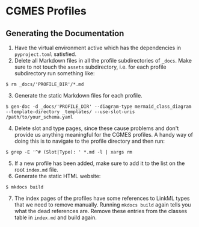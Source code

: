 # CGMES Profiles

## Generating the Documentation
1. Have the virtual environment active which has the dependencies in `pyproject.toml` satisfied.
2. Delete all Markdown files in all the profile subdirectories of `_docs`. Make sure to not touch the `assets` subdirectory, i.e. for each profile subdirectory run something like:
```shell
$ rm _docs/'PROFILE_DIR'/*.md
```
3. Generate the static Markdown files for each profile.
```shell
$ gen-doc -d _docs/'PROFILE_DIR' --diagram-type mermaid_class_diagram --template-directory _templates/ --use-slot-uris /path/to/your_schema.yaml
```
4. Delete slot and type pages, since these cause problems and don't provide us anything meaningful for the CGMES profiles. A handy way of doing this is to navigate to the profile directory and then run:
```shell
$ grep -E '^# (Slot|Type): ' *.md -l | xargs rm
```
5. If a new profile has been added, make sure to add it to the list on the root `index.md` file.
6. Generate the static HTML website:
```shell
$ mkdocs build
```
7. The index pages of the profiles have some references to LinkML types that we need to remove manually. Running `mkdocs build` again tells you what the dead references are. Remove these entries from the classes table in `index.md` and build again.
